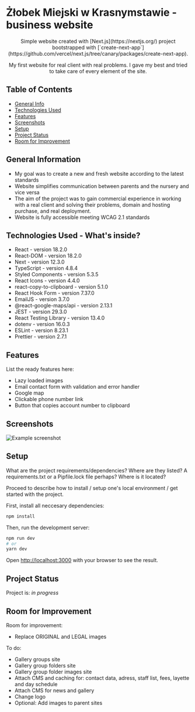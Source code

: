 # Żłobek Miejski w Krasnymstawie - business website

<p align="center">Simple website created with [Next.js](https://nextjs.org/) project bootstrapped with [`create-next-app`](https://github.com/vercel/next.js/tree/canary/packages/create-next-app).</p>


<p align="center">
My first website for real client with real problems. I gave my best and tried to take care of every element of the site.
</p>


## Table of Contents
* [General Info](#general-information)
* [Technologies Used](#technologies-used)
* [Features](#features)
* [Screenshots](#screenshots)
* [Setup](#setup)
* [Project Status](#project-status)
* [Room for Improvement](#room-for-improvement)


## General Information
- My goal was to create a new and fresh website according to the latest standards
- Website simplifies communication between parents and the nursery and vice versa
- The aim of the project was to gain commercial experience in working with a real client and solving their problems, domain and hosting purchase, and real deployment.
- Website is fully accessible meeting WCAG 2.1 standards


## Technologies Used - What's inside?
- React - version 18.2.0
- React-DOM - version 18.2.0
- Next - version 12.3.0
- TypeScript - version 4.8.4
- Styled Components - version 5.3.5
- React Icons - version 4.4.0
- react-copy-to-clipboard - version 5.1.0
- React Hook Form - version 7.37.0
- EmailJS - version 3.7.0
- @react-google-maps/api - version 2.13.1
- JEST - version 29.3.0
- React Testing Library - version 13.4.0
- dotenv - version 16.0.3
- ESLint - version 8.23.1
- Prettier - version 2.7.1


## Features
List the ready features here:
- Lazy loaded images
- Email contact form with validation and error handler
- Google map
- Clickable phone number link
- Button that copies account number to clipboard


## Screenshots
![Example screenshot](./img/screenshot.png)
<!-- If you have screenshots you'd like to share, include them here. -->


## Setup
What are the project requirements/dependencies? Where are they listed? A requirements.txt or a Pipfile.lock file perhaps? Where is it located?

Proceed to describe how to install / setup one's local environment / get started with the project.

First, install all neccesary dependencies: 

```bash
npm install
```

Then, run the development server:

```bash
npm run dev
# or
yarn dev
```

Open [http://localhost:3000](http://localhost:3000) with your browser to see the result.



## Project Status
Project is: _in progress_ 

## Room for Improvement

Room for improvement:
- Replace ORIGINAL and LEGAL images

To do:
- Gallery groups site 
- Gallery group folders site
- Gallery group folder images site
- Attach CMS and caching for: contact data, adress, staff list, fees, layette and day schedule 
- Attach CMS for news and gallery
- Change logo
- Optional: Add images to parent sites

